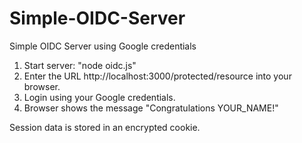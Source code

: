 # Simple-OIDC-Server
Simple OIDC Server using Google credentials

1. Start server: "node oidc.js"
2. Enter the URL http://localhost:3000/protected/resource into your browser.
3. Login using your Google credentials.
4. Browser shows the message "Congratulations YOUR_NAME!"

Session data is stored in an encrypted cookie.
